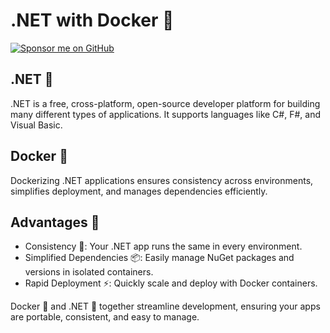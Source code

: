 # .NET with Docker 🚀

<a href="https://github.com/sponsors/mattmajestic"><img src="https://img.shields.io/badge/Sponsor-GitHub-black?style=for-the-badge&logo=github" alt="Sponsor me on GitHub"></a>

## .NET 🚀
.NET is a free, cross-platform, open-source developer platform for building many different types of applications. It supports languages like C#, F#, and Visual Basic.

## Docker 🐳
Dockerizing .NET applications ensures consistency across environments, simplifies deployment, and manages dependencies efficiently.

## Advantages 🌟
- Consistency 🔄: Your .NET app runs the same in every environment.
- Simplified Dependencies 📦: Easily manage NuGet packages and versions in isolated containers.
- Rapid Deployment ⚡: Quickly scale and deploy with Docker containers.

Docker 🐳 and .NET 🚀 together streamline development, ensuring your apps are portable, consistent, and easy to manage.